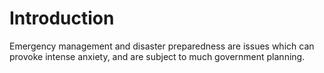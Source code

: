 # Introduction

Emergency management and disaster preparedness are issues which can provoke intense anxiety, and are subject to much government planning.
